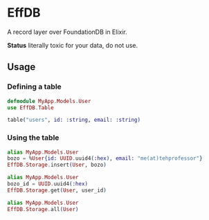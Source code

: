 # EffDB

A record layer over FoundationDB in Elixir.

**Status** literally toxic for your data, do not use.

## Usage

### Defining a table

```elixir
defmodule MyApp.Models.User
use EffDB.Table

table("users", id: :string, email: :string)
```

### Using the table


```elixir
alias MyApp.Models.User
bozo = %User{id: UUID.uuid4(:hex), email: "me(at)tehprofessor"}
EffDB.Storage.insert(User, bozo)
```

```elixir
alias MyApp.Models.User
bozo_id = UUID.uuid4(:hex)
EffDB.Storage.get(User, user_id)
```

```elixir
alias MyApp.Models.User
EffDB.Storage.all(User)
```
